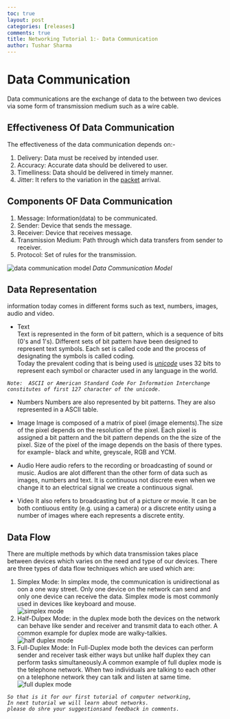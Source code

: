 ```yaml
---
toc: true
layout: post
categories: [releases]
comments: true
title: Networking Tutorial 1:- Data Communication
author: Tushar Sharma
---
```


# Data Communication
Data communications are the exchange of data to the between two devices via some form of transmission medium such as a wire cable.

## Effectiveness Of Data Communication
The effectiveness of the data communication depends on:-   
1. Delivery: Data must be received by intended user.
2. Accuracy: Accurate data should be delivered to user.
3. Timelliness: Data should be delivered in timely manner.
4. Jitter: It refers to the variation in the [packet](https://en.wikipedia.org/wiki/Network_packet) arrival.  

## Components OF Data Communication  
1. Message: Information(data) to be communicated.  
2. Sender: Device that sends the message.
3. Receiver: Device that receives message.
4. Transmission Medium: Path through which data transfers from sender to receiver.
5. Protocol: Set of rules for the transmission.
    
![data communication model](https://github.com/tushar2411/networking/blob/master/images/data%20communication%20model.jpg) *Data Communication Model*   

## Data Representation   
information today comes in different forms such as text, numbers, images, audio and video.

* Text   
Text is represented in the form of bit pattern, which is a sequence of bits (0's and 1's). Different sets of bit pattern have been designed to represent text symbols. Each set is called code and the process of designating the symbols is called coding.  
Today the prevalent coding that is being used is [*unicode*](https://en.wikipedia.org/wiki/Unicode) uses 32 bits to represent each symbol or character used in any language in the world.

*` Note:  ASCII or American Standard Code For Information Interchange constitutes of first 127 character of the unicode.  `*

*  Numbers
Numbers are also represented by bit patterns. They are also represented in a ASCII table.      

* Image
Image is composed of a matrix of pixel (image elements).The size of the pixel depends on the resolution of the pixel. Each pixel is assigned a bit pattern and the bit pattern depends on the the size of the pixel.
Size of the pixel of the image depends on the basis of there types. for example- black and white, greyscale, RGB and YCM.

* Audio 
Here audio refers to the recording or broadcasting of sound or music. Audios are alot different than the other form of data such as images, numbers and text. It is continuous not discrete even when we change it to an electrical signal we create a continuous signal.

* Video
It also refers to broadcasting but of a picture or movie. It can be both contiuous entity (e.g. using a camera) or a discrete entity using a number of images where each represents a discrete entity.

## Data Flow 
There are multiple methods by which data transmission takes place between devices which varies on the need and type of our devices.
There are three types of data flow techniques which are used which are:
1. Simplex Mode:
   In simplex mode, the communication is unidirectional as oon a one way street. Only one device on the network can send and only one device can receive the data. Simplex mode is most commonly used in devices like keyboard and mouse.  
   ![simplex mode](https://github.com/tushar2411/networking/blob/master/images/simplex.jpg)
2. Half-Dulpex Mode:
   in the duplex mode both the devices on the network can behave like sender and receiver and transmit data to each other. A common example for duplex mode are walky-talkies.    
   ![half duplex mode](https://github.com/tushar2411/networking/blob/master/images/half%20duplex.jpg)
3. Full-Duplex Mode:
   In Full-Duplex mode both the devices can perform sender and receiver task either ways but unlike half duplex they can perform tasks simultaneously.A common example of full duplex mode is the telephone network. When two individuals are talking to each other on a telephone network they can talk and listen at same time.  
   ![full duplex mode](https://github.com/tushar2411/networking/blob/master/images/full%20duplex.jpg)

*`So that is it for our first tutorial of computer networking,`*  
*`In next tutorial we will learn about networks.`*  
*`please do shre your suggestionsand feedback in comments.`*














